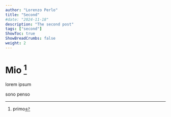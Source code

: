 ```yaml
---
author: "Lorenzo Perlo"
title: "Second"
#date: "2024-11-18"
description: "The second post"
tags: ["second"]
ShowToc: true
ShowBreadCrumbs: false
weight: 2
---
```


# Mio [^1]

lorem ipsum

sono penso

[^1]: primo